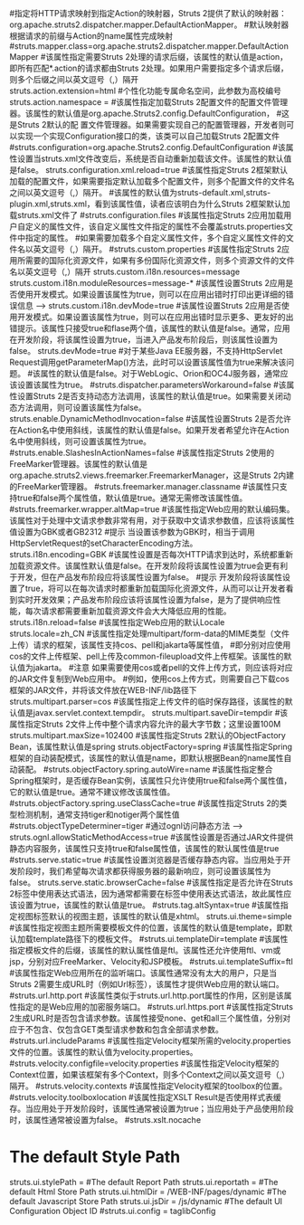#指定将HTTP请求映射到指定Action的映射器，Struts 2提供了默认的映射器：org.apache.struts2.dispatcher.mapper.DefaultActionMapper。
#默认映射器根据请求的前缀与Action的name属性完成映射
#struts.mapper.class=org.apache.struts2.dispatcher.mapper.DefaultActionMapper
#该属性指定需要Struts 2处理的请求后缀，该属性的默认值是action，即所有匹配*.action的请求都由Struts 2处理。如果用户需要指定多个请求后缀，则多个后缀之间以英文逗号（,）隔开  
struts.action.extension=html
#个性化功能专属命名空间，此参数为高校编号
struts.action.namespace = 
#该属性指定加载Struts 2配置文件的配置文件管理器。该属性的默认值是org.apache.Struts2.config.DefaultConfiguration，
#这是Struts 2默认的配 置文件管理器。如果需要实现自己的配置管理器，开发者则可以实现一个实现Configuration接口的类，该类可以自己加载Struts 2配置文件
#struts.configuration=org.apache.Struts2.config.DefaultConfiguration
#该属性设置当struts.xml文件改变后，系统是否自动重新加载该文件。该属性的默认值是false。
struts.configuration.xml.reload=true
#该属性指定Struts 2框架默认加载的配置文件，如果需要指定默认加载多个配置文件，则多个配置文件的文件名之间以英文逗号（,）隔开。
#该属性的默认值为struts-default.xml,struts-plugin.xml,struts.xml，看到该属性值，读者应该明白为什么Struts 2框架默认加载struts.xml文件了
#struts.configuration.files 
#该属性指定Struts 2应用加载用户自定义的属性文件，该自定义属性文件指定的属性不会覆盖struts.properties文件中指定的属性。
#如果需要加载多个自定义属性文件，多个自定义属性文件的文件名以英文逗号（,）隔开。
#struts.custom.properties
#该属性指定Struts 2应用所需要的国际化资源文件，如果有多份国际化资源文件，则多个资源文件的文件名以英文逗号（,）隔开 
struts.custom.i18n.resources=message
struts.custom.i18n.moduleResources=message-*
#该属性设置Struts 2应用是否使用开发模式。如果设置该属性为true，则可以在应用出错时打印出更详细的错误信息 -->
struts.custom.i18n.devMode=true
#该属性设置Struts 2应用是否使用开发模式。如果设置该属性为true，则可以在应用出错时显示更多、更友好的出错提示。该属性只接受true和flase两个值，该属性的默认值是false。通常，应用在开发阶段，将该属性设置为true，当进入产品发布阶段后，则该属性设置为false。
struts.devMode=true
#对于某些Java EE服务器，不支持HttpServlet Request调用getParameterMap()方法，此时可以设置该属性值为true来解决该问题。
#该属性的默认值是false。对于WebLogic、Orion和OC4J服务器，通常应该设置该属性为true。
#struts.dispatcher.parametersWorkaround=false
#该属性设置Struts 2是否支持动态方法调用，该属性的默认值是true。如果需要关闭动态方法调用，则可设置该属性为false。
struts.enable.DynamicMethodInvocation=false
#该属性设置Struts 2是否允许在Action名中使用斜线，该属性的默认值是false。如果开发者希望允许在Action名中使用斜线，则可设置该属性为true。
#struts.enable.SlashesInActionNames=false
#该属性指定Struts 2使用的FreeMarker管理器。该属性的默认值是org.apache.struts2.views.freemarker.FreemarkerManager，这是Struts 2内建的FreeMarker管理器。
#struts.freemarker.manager.classname 
#该属性只支持true和false两个属性值，默认值是true。通常无需修改该属性值。
#struts.freemarker.wrapper.altMap=true
#该属性指定Web应用的默认编码集。该属性对于处理中文请求参数非常有用，对于获取中文请求参数值，应该将该属性值设置为GBK或者GB2312
#提示  当设置该参数为GBK时，相当于调用HttpServletRequest的setCharacterEncoding方法。 
struts.i18n.encoding=GBK
#该属性设置是否每次HTTP请求到达时，系统都重新加载资源文件。该属性默认值是false。在开发阶段将该属性设置为true会更有利于开发，但在产品发布阶段应将该属性设置为false。
#提示 开发阶段将该属性设置了true，将可以在每次请求时都重新加载国际化资源文件，从而可以让开发者看到实时开发效果；产品发布阶段应该将该属性设置为false，是为了提供响应性能，每次请求都需要重新加载资源文件会大大降低应用的性能。
struts.i18n.reload=false
#该属性指定Web应用的默认Locale
struts.locale=zh_CN
#该属性指定处理multipart/form-data的MIME类型（文件上传）请求的框架，该属性支持cos、pell和jakarta等属性值，
#即分别对应使用cos的文件上传框架、pell上传及common-fileupload文件上传框架。该属性的默认值为jakarta。
#注意  如果需要使用cos或者pell的文件上传方式，则应该将对应的JAR文件复制到Web应用中。
#例如，使用cos上传方式，则需要自己下载cos框架的JAR文件，并将该文件放在WEB-INF/lib路径下
struts.multipart.parser=cos
#该属性指定上传文件的临时保存路径，该属性的默认值是javax.servlet.context.tempdir。
struts.multipart.saveDir=tempdir
#该属性指定Struts 2文件上传中整个请求内容允许的最大字节数；这里设置100M
struts.multipart.maxSize=102400
#该属性指定Struts 2默认的ObjectFactory Bean，该属性默认值是spring
struts.objectFactory=spring
#该属性指定Spring框架的自动装配模式，该属性的默认值是name，即默认根据Bean的name属性自动装配。
#struts.objectFactory.spring.autoWire=name
#该属性指定整合Spring框架时，是否缓存Bean实例，该属性只允许使用true和false两个属性值，它的默认值是true。通常不建议修改该属性值。
#struts.objectFactory.spring.useClassCache=true
#该属性指定Struts 2的类型检测机制，通常支持tiger和notiger两个属性值
#struts.objectTypeDeterminer=tiger
#通过ognl访问静态方法 -->
struts.ognl.allowStaticMethodAccess=true
#该属性设置是否通过JAR文件提供静态内容服务，该属性只支持true和false属性值，该属性的默认属性值是true
#struts.serve.static=true
#该属性设置浏览器是否缓存静态内容。当应用处于开发阶段时，我们希望每次请求都获得服务器的最新响应，则可设置该属性为false。 
struts.serve.static.browserCache=false
#该属性指定是否允许在Struts 2标签中使用表达式语法，因为通常都需要在标签中使用表达式语法，故此属性应该设置为true，该属性的默认值是true。
#struts.tag.altSyntax=true
#该属性指定视图标签默认的视图主题，该属性的默认值是xhtml。
struts.ui.theme=simple
#该属性指定视图主题所需要模板文件的位置，该属性的默认值是template，即默认加载template路径下的模板文件。
#struts.ui.templateDir=template
#该属性指定模板文件的后缀，该属性的默认属性值是ftl。该属性还允许使用ftl、vm或jsp，分别对应FreeMarker、Velocity和JSP模板。
#struts.ui.templateSuffix=ftl
#该属性指定Web应用所在的监听端口。该属性通常没有太大的用户，只是当Struts 2需要生成URL时（例如Url标签），该属性才提供Web应用的默认端口。
#struts.url.http.port
#该属性类似于struts.url.http.port属性的作用，区别是该属性指定的是Web应用的加密服务端口。
#struts.url.https.port
#该属性指定Struts 2生成URL时是否包含请求参数。该属性接受none、get和all三个属性值，分别对应于不包含、仅包含GET类型请求参数和包含全部请求参数。
#struts.url.includeParams
#该属性指定Velocity框架所需的velocity.properties文件的位置。该属性的默认值为velocity.properties。
#struts.velocity.configfile=velocity.properties
#该属性指定Velocity框架的Context位置，如果该框架有多个Context，则多个Context之间以英文逗号（,）隔开。
#struts.velocity.contexts
#该属性指定Velocity框架的toolbox的位置。
#struts.velocity.toolboxlocation
#该属性指定XSLT Result是否使用样式表缓存。当应用处于开发阶段时，该属性通常被设置为true；当应用处于产品使用阶段时，该属性通常被设置为false。
#struts.xslt.nocache 

# The default Style Path 
struts.ui.stylePath = 
#The default Report Path
struts.ui.reportath = 
#The default Html Store Path
struts.ui.htmlDir = /WEB-INF/pages/dynamic
#The default Javascript Store Path 
struts.ui.jsDir = /js/dynamic
#The default UI Configuration Object ID
#struts.ui.config = taglibConfig


